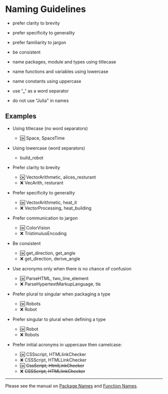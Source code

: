 
# Naming Guidelines

- prefer clarity to brevity   

- prefer specificity to generality    

- prefer familiarity to jargon   

- be consistent

- name packages, module and types using titlecase  

- name functions and variables using lowercase  

- name constants using uppercase  

- use __'\_'__ as a word separator

- do not use "Julia" in names

## Examples

- Using titlecase (no word separators)
  - :ok: Space, SpaceTime

- Using lowercase (word separators)
  - build_robot
  
- Prefer clarity to brevity  
  - :ok: VectorArithmetic, alices_resturant
  - :x: VecArith, resturant
  
- Prefer specificity to generality  
  - :ok: VectorArithmetic, heat_it
  - :x:  VectorProcessing, heat_building

- Prefer communication to jargon  
  - :ok: ColorVision
  - :x:  TristimulusEncoding

- Be consistent
  - :ok: get_direction, get_angle
  - :x: get_direction, derive_angle
  
- Use acronyms only when there is no chance of confusion
  - :ok: ParseHTML, two_line_element
  - :x:  ParseHypertextMarkupLanguage, tle

- Prefer plural to singular when packaging a type
  - :ok: Robots
  - :x:  Robot

- Prefer singular to plural when defining a type
  - :ok: Robot
  - :x:  Robots

- Prefer initial acronyms in uppercase then camelcase:
  - :ok: CSSscript, HTMLlinkChecker
  - :x:  CSSScript, HTMLLinkChecker
  - :ok: ~~CssScript, HtmlLinkChecker~~
  - :x:  ~~CSSScript, HTMLlinkChecker~~


------  
    
Please see the manual on [Package Names](http://docs.julialang.org/en/latest/manual/packages/#guidelines-for-naming-a-package)
and [Function Names](http://docs.julialang.org/en/latest/manual/style-guide/#use-naming-conventions-consistent-with-julia-s-base).
